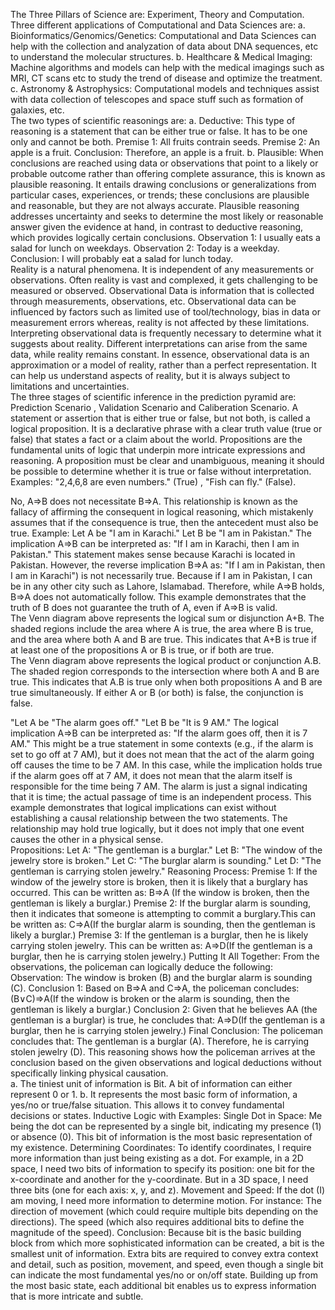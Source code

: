 The Three Pillars of Science are: Experiment, Theory and Computation.   
Three different applications of Computational and Data Sciences are: a. Bioinformatics/Genomics/Genetics: Computational and Data Sciences can help with the collection and analyzation of data about DNA sequences, etc to understand the molecular structures. b. Healthcare & Medical Imaging: Machine algorithms and models can help with the medical imagings such as MRI, CT scans etc to study the trend of disease and optimize the treatment.  c. Astronomy & Astrophysics: Computational models and techniques assist with data collection of telescopes and space stuff such as formation of galaxies, etc.   
The two types of scientific reasonings are: a. Deductive: This type of reasoning is a statement that can be either true or false. It has to be one only and cannot be both. Premise 1: All fruits contrain seeds. Premise 2: An apple is a fruit. Conclusion: Therefore, an apple is a fruit.  b. Plausible: When conclusions are reached using data or observations that point to a likely or probable outcome rather than offering complete assurance, this is known as plausible reasoning. It entails drawing conclusions or generalizations from particular cases, experiences, or trends; these conclusions are plausible and reasonable, but they are not always accurate. Plausible reasoning addresses uncertainty and seeks to determine the most likely or reasonable answer given the evidence at hand, in contrast to deductive reasoning, which provides logically certain conclusions.                                         Observation 1: I usually eats a salad for lunch on weekdays. Observation 2: Today is a weekday. Conclusion: I will probably eat a salad for lunch today.    
Reality is a natural phenomena. It is independent of any measurements or observations. Often reality is vast and complexed, it gets challenging to be measured or observed. Observational Data is information that is collected through measurements, observations, etc. Observational data can be influenced by factors such as limited use of tool/technology, bias in data or measurement errors whereas, reality is not affected by these limitations. Interpreting observational data is frequently necessary to determine what it suggests about reality. Different interpretations can arise from the same data, while reality remains constant. In essence, observational data is an approximation or a model of reality, rather than a perfect representation. It can help us understand aspects of reality, but it is always subject to limitations and uncertainties.   
The three stages of scientific inference in the prediction pyramid are: Prediction Scenario , Validation Scenario and Caliberation Scenario. 
A statement or assertion that is either true or false, but not both, is called a logical proposition. It is a declarative phrase with a clear truth value (true or false) that states a fact or a claim about the world. Propositions are the fundamental units of logic that underpin more intricate expressions and reasoning. A proposition must be clear and unambiguous, meaning it should be possible to determine whether it is true or false without interpretation. Examples: "2,4,6,8 are even numbers." (True)      ,     "Fish can fly." (False).    

No, A⇒B does not necessitate B⇒A. This relationship is known as the fallacy of affirming the consequent in logical reasoning, which mistakenly assumes that if the consequence is true, then the antecedent must also be true. Example: Let A be "I am in Karachi." Let B be "I am in Pakistan." The implication A⇒B can be interpreted as: "If I am in Karachi, then I am in Pakistan." This statement makes sense because Karachi is located in Pakistan. However, the reverse implication B⇒A as: "If I am in Pakistan, then I am in Karachi") is not necessarily true. Because if I am in Pakistan, I can be in any other city such as Lahore, Islamabad. Therefore, while A⇒B holds, B⇒A does not automatically follow. This example demonstrates that the truth of B does not guarantee the truth of A, even if A⇒B is valid.  
The Venn diagram above represents the logical sum or disjunction A+B. The shaded regions include the area where A is true, the area where B is true, and the area where both A and B are true. This indicates that A+B is true if at least one of the propositions A or B is true, or if both are true.  
The Venn diagram above represents the logical product or conjunction A.B. The shaded region corresponds to the intersection where both A and B are true. This indicates that A.B is true only when both propositions A and B are true simultaneously. If either A or B (or both) is false, the conjunction is false.    

"Let A be "The alarm goes off." "Let B be "It is 9 AM."  The logical implication A⇒B can be interpreted as: "If the alarm goes off, then it is 7 AM." This might be a true statement in some contexts (e.g., if the alarm is set to go off at 7 AM), but it does not mean that the act of the alarm going off causes the time to be 7 AM. In this case, while the implication holds true if the alarm goes off at 7 AM, it does not mean that the alarm itself is responsible for the time being 7 AM. The alarm is just a signal indicating that it is time; the actual passage of time is an independent process. This example demonstrates that logical implications can exist without establishing a causal relationship between the two statements. The relationship may hold true logically, but it does not imply that one event causes the other in a physical sense.  
Propositions:
Let A: "The gentleman is a burglar."
Let B: "The window of the jewelry store is broken."
Let C: "The burglar alarm is sounding."
Let D: "The gentleman is carrying stolen jewelry."
Reasoning Process: Premise 1: If the window of the jewelry store is broken, then it is likely that a burglary has occurred. This can be written as: B⇒A (If the window is broken, then the gentleman is likely a burglar.) Premise 2: If the burglar alarm is sounding, then it indicates that someone is attempting to commit a burglary.This can be written as: C⇒A(If the burglar alarm is sounding, then the gentleman is likely a burglar.) Premise 3: If the gentleman is a burglar, then he is likely carrying stolen jewelry. This can be written as: A⇒D(If the gentleman is a burglar, then he is carrying stolen jewelry.)
Putting It All Together: From the observations, the policeman can logically deduce the following: Observation: The window is broken (B) and the burglar alarm is sounding (C). Conclusion 1: Based on B⇒A and C⇒A, the policeman concludes: (B∨C)⇒A(If the window is broken or the alarm is sounding, then the gentleman is likely a burglar.)
Conclusion 2: Given that he believes AA (the gentleman is a burglar) is true, he concludes that: A⇒D(If the gentleman is a burglar, then he is carrying stolen jewelry.)
Final Conclusion: The policeman concludes that: The gentleman is a burglar (A). Therefore, he is carrying stolen jewelry (D). This reasoning shows how the policeman arrives at the conclusion based on the given observations and logical deductions without specifically linking physical causation.  
a. The tiniest unit of information is Bit. A bit of information can either represent 0 or 1. b. It represents the most basic form of information, a yes/no or true/false situation. This allows it to convey fundamental decisions or states.
Inductive Logic with Examples: Single Dot in Space:
Me being the dot can be represented by a single bit, indicating my presence (1) or absence (0). This bit of information is the most basic representation of my existence.
Determining Coordinates: To identify coordinates, I require more information than just being existing as a dot. For example, in a 2D space, I need two bits of information to specify its position: one bit for the x-coordinate and another for the y-coordinate. But in a 3D space, I need three bits (one for each axis: x, y, and z). 
Movement and Speed: If the dot (I) am moving, I need more information to determine motion. For instance: The direction of movement (which could require multiple bits depending on the directions). The speed (which also requires additional bits to define the magnitude of the speed).
Conclusion: Because bit is the basic building block from which more sophisticated information can be created, a bit is the smallest unit of information. Extra bits are required to convey extra context and detail, such as position, movement, and speed, even though a single bit can indicate the most fundamental yes/no or on/off state. Building up from the most basic state, each additional bit enables us to express information that is more intricate and subtle.  

